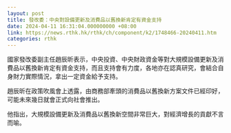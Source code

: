 ```yaml
---
layout: post
title: 發改委：中央對設備更新及消費品以舊換新肯定有資金支持
date: 2024-04-11 16:31:04.000000000 +08:00
link: https://news.rthk.hk/rthk/ch/component/k2/1748466-20240411.htm
categories: rthk
---
```


國家發改委副主任趙辰昕表示，中央投資、中央財政資金等對大規模設備更新及消費品以舊換新肯定有資金支持，而且支持會有力度，各地亦在認真研究，會結合自身財力實際情況，拿出一定資金給予支持。

趙辰昕在政策吹風會上透露，由商務部牽頭的消費品以舊換新方案文件已經印好，可能未來幾日就會正式向社會推出。

他指出，大規模設備更新及消費品以舊換新空間非常巨大，對經濟增長的貢獻不言而喻。
